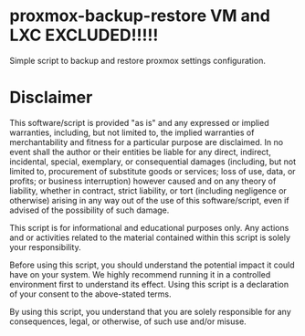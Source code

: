 # proxmox-backup-restore VM and LXC EXCLUDED!!!!!
Simple script to backup and restore proxmox settings configuration.


# Disclaimer

This software/script is provided "as is" and any expressed or implied warranties, including, but not limited to, the implied warranties of merchantability and fitness for a particular purpose are disclaimed. In no event shall the author or their entities be liable for any direct, indirect, incidental, special, exemplary, or consequential damages (including, but not limited to, procurement of substitute goods or services; loss of use, data, or profits; or business interruption) however caused and on any theory of liability, whether in contract, strict liability, or tort (including negligence or otherwise) arising in any way out of the use of this software/script, even if advised of the possibility of such damage.

This script is for informational and educational purposes only. Any actions and or activities related to the material contained within this script is solely your responsibility. 

Before using this script, you should understand the potential impact it could have on your system. We highly recommend running it in a controlled environment first to understand its effect. Using this script is a declaration of your consent to the above-stated terms.

By using this script, you understand that you are solely responsible for any consequences, legal, or otherwise, of such use and/or misuse.
